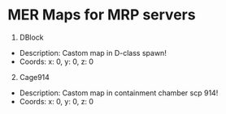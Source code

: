 # **MER Maps for MRP servers**

1. DBlock 
  - Description: Castom map in D-class spawn! 
  - Coords: x: 0, y: 0, z: 0

2. Cage914
  - Description: Castom map in containment chamber scp 914!
  - Coords: x: 0, y: 0, z: 0
